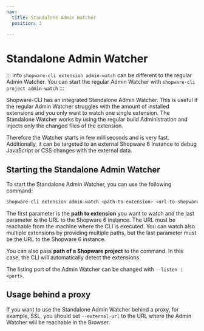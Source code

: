 ```yaml
---
nav:
  title: Standalone Admin Watcher
  position: 3

---
```


# Standalone Admin Watcher

::: info
`shopware-cli extension admin-watch` can be different to the regular Admin Watcher. You can start the regular Admin Watcher with `shopware-cli project admin-watch`
:::

Shopware-CLI has an integrated Standalone Admin Watcher. This is useful if the regular Admin Watcher struggles with the amount of installed extensions and you only want to watch one single extension. The Standalone Watcher works by using the regular build Administration and injects only the changed files of the extension.

Therefore the Watcher starts in few milliseconds and is very fast. Additionally, it can be targeted to an external Shopware 6 Instance to debug JavaScript or CSS changes with the external data.

## Starting the Standalone Admin Watcher

To start the Standalone Admin Watcher, you can use the following command:

```bash
shopware-cli extension admin-watch <path-to-extension> <url-to-shopware>
```

The first parameter is the **path to extension** you want to watch and the last parameter is the URL to the Shopware 6 instance. The URL must be reachable from the machine where the CLI is executed. You can watch also multiple extensions by providing multiple paths, but the last parameter must be the URL to the Shopware 6 instance.

You can also pass **path of a Shopware project** to the command. In this case, the CLI will automatically detect the extensions.

The listing port of the Admin Watcher can be changed with `--listen :<port>`.

## Usage behind a proxy

If you want to use the Standalone Admin Watcher behind a proxy, for example, SSL, you should set `--external-url` to the URL where the Admin Watcher will be reachable in the Browser.
